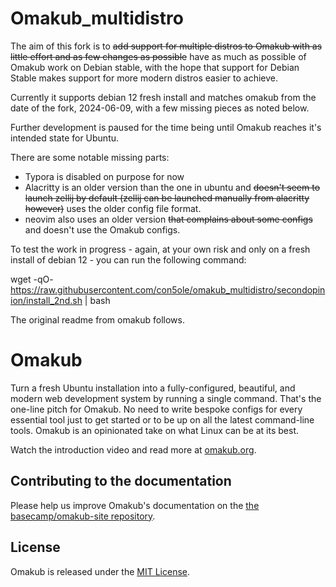 # Omakub_multidistro
The aim of this fork is to ~~add support for multiple distros to Omakub with as little effort and as few changes as possible~~ have as much as possible of Omakub work on Debian stable, with the hope that support for Debian Stable makes support for more modern distros easier to achieve.

Currently it supports debian 12 fresh install and matches omakub from the date of the fork, 2024-06-09, with a few missing pieces as noted below.

Further development is paused for the time being until Omakub reaches it's intended state for Ubuntu.

There are some notable missing parts:

- Typora is disabled on purpose for now
- Alacritty is an older version than the one in ubuntu and  ~~doesn't seem to launch zellij by default (zellij can be launched manually from alacritty however)~~ uses the older config file format.
- neovim also uses an older version ~~that complains about some configs~~ and doesn't use the Omakub configs.


To test the work in progress - again, at your own risk and only on a fresh install of debian 12 - you can run the following command:

wget -qO- https://raw.githubusercontent.com/con5ole/omakub_multidistro/secondopinion/install_2nd.sh | bash

The original readme from omakub follows.

# Omakub

Turn a fresh Ubuntu installation into a fully-configured, beautiful, and modern web development system by running a single command. That's the one-line pitch for Omakub. No need to write bespoke configs for every essential tool just to get started or to be up on all the latest command-line tools. Omakub is an opinionated take on what Linux can be at its best.

Watch the introduction video and read more at [omakub.org](https://omakub.org).

## Contributing to the documentation

Please help us improve Omakub's documentation on the [the basecamp/omakub-site repository](https://github.com/basecamp/omakub-site).

## License

Omakub is released under the [MIT License](https://opensource.org/licenses/MIT).
